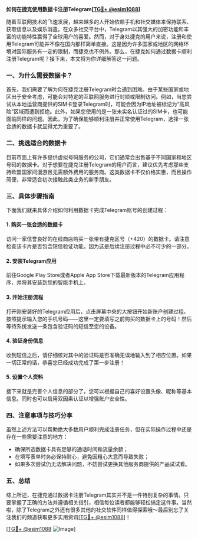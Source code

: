 **如何在捷克使用数据卡注册Telegram[[TG💪+ @esim1088](https://t.me/s/esim1088)]**

随着互联网技术的飞速发展，越来越多的人开始依赖手机和社交媒体来保持联系、获取信息以及娱乐消遣。在众多社交平台中，Telegram以其强大的加密功能和丰富的功能特性赢得了全球用户的喜爱。然而，对于身处捷克的用户来说，注册和使用Telegram可能并不像在国内那样简单直接。这是因为许多国家或地区的网络环境对国际服务有一定的限制，而捷克也不例外。那么，在捷克如何通过数据卡顺利注册Telegram呢？接下来，本文将为你详细解答这一问题。

### 一、为什么需要数据卡？

首先，我们需要了解为何在捷克注册Telegram时会遇到困难。由于某些国家或地区出于安全考虑，可能会对特定的互联网服务进行封锁或限制访问。例如，当您尝试从本地运营商提供的SIM卡登录Telegram时，可能会因为IP地址被标记为“高风险”区域而遭到拒绝。此外，如果您使用的是一张未实名认证过的SIM卡，也可能面临同样的问题。因此，为了确保能够顺利注册并正常使用Telegram，选择一张合适的数据卡就显得尤为重要了。

### 二、挑选适合的数据卡

目前市面上有许多提供虚拟号码服务的公司，它们通常会出售基于不同国家和地区号码的数据卡。对于想要在捷克注册Telegram的用户而言，建议优先考虑那些支持欧盟国家间漫游且无需额外费用的服务商。这类数据卡不仅价格实惠，而且操作简便，非常适合初次接触此类业务的新手朋友。

### 三、具体步骤指南

下面我们就来具体介绍如何利用数据卡完成Telegram账号的创建过程：

#### 1. 购买一张合适的数据卡

访问一家信誉良好的在线商店购买一张带有捷克区号（+420）的数据卡。请注意检查该卡片是否包含短信验证功能，因为这是后续注册过程中必不可少的一部分。

#### 2. 安装Telegram应用

前往Google Play Store或者Apple App Store下载最新版本的Telegram应用程序，并将其安装到您的智能手机上。

#### 3. 开始注册流程

打开刚安装好的Telegram应用后，点击屏幕中央的大按钮开始新账户创建过程。按照提示输入您的手机号码——这里一定要填写之前购买的数据卡上的号码！然后等待系统发送一条包含验证码的短信至您的设备。

#### 4. 验证身份信息

收到短信之后，请仔细核对其中的验证码是否准确无误地输入到了相应位置。如果一切正常的话，恭喜您已经成功完成了第一步注册！

#### 5. 设置个人资料

接下来就是完善个人信息的部分了。您可以根据自己的喜好设置头像、昵称等基本信息。同时也可以启用双因素认证以增强账户安全性。

### 四、注意事项与技巧分享

虽然上述方法可以帮助绝大多数用户顺利完成注册任务，但在实际操作过程中还是存在一些需要注意的地方：

- 确保所选数据卡具有足够的通话时间和流量余额；
- 在填写表单时务必保持耐心，避免因粗心大意而导致失败；
- 如果多次尝试仍无法解决问题，不妨尝试更换其他服务商提供的产品试试看。

### 五、总结

综上所述，在捷克通过数据卡注册Telegram其实并不是一件特别复杂的事情。只要掌握了正确的方法并遵循相关指引，相信每位读者都能够轻松搞定这件事。当然啦，除了Telegram之外还有很多其他的社交软件同样值得探索哦～最后别忘了关注我们的频道获取更多实用资讯[[TG💪+ @esim1088](https://t.me/s/esim1088)]！

[[TG💪+ @esim1088](https://t.me/s/esim1088) ![Image](https://i.postimg.cc/4NQfJmqS/Snipaste-2025-05-13-00-14-12.png)]